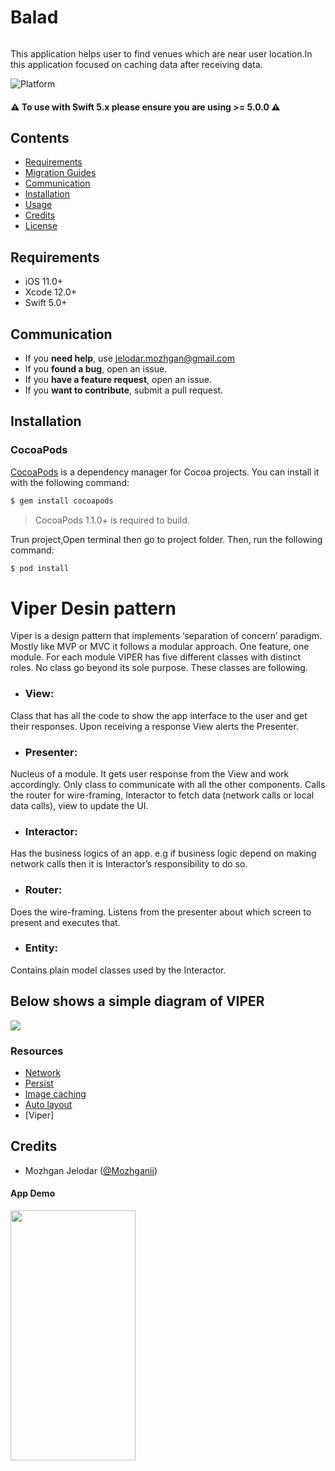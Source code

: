 # Balad
<img src="https://digitalagencynetwork.com/wp-content/uploads/2016/05/near-me-searches-google.jpg" alt="" />

This application helps user to find  venues  which are near user location.In this application focused on caching data after receiving data.

![Platform](https://img.shields.io/cocoapods/p/SnapKit.svg?style=flat)

#### ⚠️ **To use with Swift 5.x please ensure you are using >= 5.0.0** ⚠️ 

## Contents

- [Requirements](#requirements)
- [Migration Guides](#migration-guides)
- [Communication](#communication)
- [Installation](#installation)
- [Usage](#usage)
- [Credits](#credits)
- [License](#license)

## Requirements

- iOS 11.0+
- Xcode 12.0+
- Swift 5.0+

## Communication

- If you **need help**, use <a href="mailto:jelodar.mozhgan@gmail.com?">jelodar.mozhgan@gmail.com</a>
- If you **found a bug**, open an issue.
- If you **have a feature request**, open an issue.
- If you **want to contribute**, submit a pull request.


## Installation

### CocoaPods

[CocoaPods](http://cocoapods.org) is a dependency manager for Cocoa projects. You can install it with the following command:

```bash
$ gem install cocoapods
```

> CocoaPods 1.1.0+ is required to build.

Trun project,Open terminal then go to project folder. Then, run the following command:

```bash
$ pod install
```
# Viper Desin pattern
Viper is a design pattern that implements ‘separation of concern’ paradigm. Mostly like MVP or MVC it follows a modular approach. One feature, one module. For each module VIPER has five different classes with distinct roles. No class go beyond its sole purpose. These classes are following.
- ### View:
Class that has all the code to show the app interface to the user and get their responses. Upon receiving a response View alerts the Presenter.
- ### Presenter:
Nucleus of a module. It gets user response from the View and work accordingly. Only class to communicate with all the other components. Calls the router for wire-framing, Interactor to fetch data (network calls or local data calls), view to update the UI.
- ### Interactor:
Has the business logics of an app. e.g if business logic depend on making network calls then it is Interactor’s responsibility to do so.
- ### Router: 
 Does the wire-framing. Listens from the presenter about which screen to present and executes that.
- ###  Entity: 
 Contains plain model classes used by the Interactor.
## Below shows a simple diagram of VIPER
[![](https://miro.medium.com/max/1400/1*-Mfew6qvLQ-t-DSOkY23Aw.png)](https://miro.medium.com/max/1400/1*-Mfew6qvLQ-t-DSOkY23Aw.png)


### Resources

- [Network](https://github.com/Moya/Moya)
- [Persist](https://github.com/realm/realm-cocoa)
- [Image caching](https://github.com/onevcat/Kingfisher)
- [Auto layout](https://github.com/SnapKit/SnapKit)
- [Viper] 
## Credits

- Mozhgan Jelodar ([@Mozhganii](https://twitter.com/Mozhganii))

#### App Demo
<img width = "200" height = "400" src="https://github.com/mozhgan/NearMe/blob/develop/Simulator%20Screen%20Shot%20-%20iPhone%2011%20-%202021-03-31%20at%2016.25.10.png" alt="" />
<img src="https://github.com/mozhgan/NearMe/blob/develop/Simulator%20Screen%20Shot%20-%20iPhone%2011%20-%202021-03-31%20at%2016.25.18.png" alt="" />
<img src="https://github.com/mozhgan/NearMe/blob/develop/Simulator%20Screen%20Shot%20-%20iPhone%2011%20-%202021-03-31%20at%2016.29.45.png" alt="" />
<img src="https://github.com/mozhgan/NearMe/blob/develop/Simulator%20Screen%20Shot%20-%20iPhone%2011%20-%202021-03-31%20at%2016.29.51.png" alt="" />



